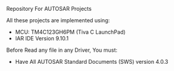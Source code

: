 Repository For AUTOSAR Projects

All these projects are implemented using:

- MCU: TM4C123GH6PM (Tiva C LaunchPad)
- IAR IDE Version 9.10.1

Before Read any file in any Driver, You must:

- Have All AUTOSAR Standard Documents (SWS) version 4.0.3
